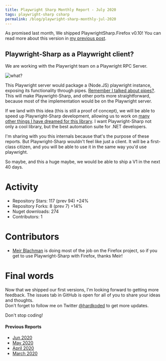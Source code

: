 ```yaml
---
title: Playwright Sharp Monthly Report - July 2020
tags: playwright-sharp csharp
permalink: /blog/playwright-sharp-monthly-jul-2020
---
```


As promised last month, We shipped PlaywrightSharp.Firefox v0.10! You can read more about this version in [my previous post](https://www.hardkoded.com/blog/playwright-sharp-firefox-010).

## Playwright-Sharp as a Playwright client?

We are working with the Playwright team on a Playwright RPC Server.

![what?](https://media3.giphy.com/media/tu54GM19sqJOw/giphy.gif?cid=ecf05e474bb123a4008217cce4e23050f901bff9caa27a8e&rid=giphy.gif)

This Playwright server would package a (Node.JS) playwright instance, exposing its functionality through pipes. [Remember I talked about pipes?](https://www.hardkoded.com/blog/interprocess-communication). This will make Playwright-Sharp, and other ports more straightforward, because most of the implementation would be on the Playwright server.

If we land with this idea (this is still a proof of concept), we will be able to speed up  Playwright-Sharp development, allowing us to work on [many other things I have dreamed for this library](https://github.com/hardkoded/playwright-sharp/projects/4). I want Playwright-Sharp not only a cool library, but the best automation suite for .NET developers. 

I'm sharing with you this internals because that's the purpose of these reports. But Playwright-Sharp wouldn't feel like just a client. It will be a first-class citizen, and you will be able to use it in the same way you'd use playwright.

So maybe, and this a huge maybe, we would be able to ship a V1 in the next 40 days.

# Activity

 * Repository Stars: 117 (prev 94) +24%
 * Repository Forks: 8 (prev 7) +14%
 * Nuget downloads: 274
 * Contributors: 1

# Contributors

* [Meir Blachman](https://twitter.com/MeirBlachman) is doing most of the job on the Firefox project, so if you get to use Playwright-Sharp with Firefox, thanks Meir!
 
# Final words

Now that we shipped our first versions, I'm looking forward to getting more feedback. The issues tab in GitHub is open for all of you to share your ideas and thoughts.  
Don't forget to follow me on Twitter [@hardkoded](https://twitter.com/hardkoded) to get more updates.

Don't stop coding!

#### Previous Reports
 * [Jun 2020](https://www.hardkoded.com/blog/playwright-sharp-monthly-jun-2020)
 * [May 2020](https://www.hardkoded.com/blog/playwright-sharp-monthly-may-2020)
 * [April 2020](https://www.hardkoded.com/blog/playwright-sharp-monthly-apr-2020)
 * [March 2020](https://www.hardkoded.com/blog/playwright-sharp-monthly-march-2020)
